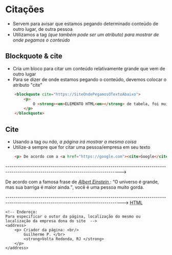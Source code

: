 # Citações
    
- Servem para avisar que estamos pegando determinado conteúdo de outro lugar, de outra pessoa
- Utilizamos a tag <cite> (que também pode ser um atributo) para mostrar de onde pegamos o conteúdo 


## Blockquote & cite 
- Cria um bloco para citar um conteúdo relativamente grande que vem de outro lugar 
- Para se dizer de onde estamos pegando o conteúdo, devemos colocar o atributo "cite"       
```html
    <blockquote cite="https://SiteOndePegamosOTextoAbaixo">
        <p>
            O <strong><em>ELEMENTO HTML<em></strong> de tabela, foi muito utilizado durante anos para a construção de layouts. Mas bla bla bla..  
        </p> 
    </blockquote>
```

## Cite
- Usando a tag <cite> ou não, a página irá mostrar a mesma coisa
- Utilize-a sempre que for citar uma pessoa/empresa em seu texto
```html
    <p> De acordo com a <a href="https://google.com"><cite>Google</cite></a>, o nosso planeta é grande</p>
```
--------------------------------------------------------------------------------------------------------------------------------------> 
    <!--A tag <q> serve para citações curtas que não precisam de parágrafos ou quebras de linha.
        O conteúdo dentro da tag receberá aspas duplas de maneira automática.      -->
    <p>De acordo com a famosa frase de <a href="https://pt.wikipedia.org/wiki/Albert_Einstein"><cite>Albert Einstein</cite> </a>:
    <q>O universo é grande, mas sua barriga é maior ainda.</q>, você é uma pessoa muito gorda. </p>     
 
--------------------------------------------------------------------------------------------------------------------------------------->
    <!-- Abreviação:
    Utilize o <abbr>, e o atributo <title> para descrever o significado da sigla. -->
    <abbr title="Hyper Text Markup language">HTML</abbr> 

<!--------------------------------------------------------------------------------------------------------------------------------------->
    <!-- Endereço:
    Para especificar o outor da página, localização do mesmo ou localização da empresa dona do site  -->
    <address>
        <p> Criador da página: <br/>
            Guilherme P. </br>
            <strong>Volta Redonda, RJ </strong>
        </p>
    </address>



</body>
</html>